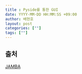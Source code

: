```yaml
---
title : Pyside를 통한 GUI
date: YYYY-MM-DD HH:MM:SS +09:00
author: 배현호
layout: post
categories: [""]
tags: [""]
---
```



## 출처
[JAMBA](https://www.jbmpa.com/pyside6/1?sst=wr_datetime&sod=desc&sop=and&page=1)